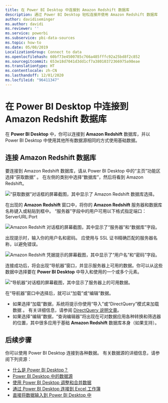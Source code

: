 ```yaml
---
title: 在 Power BI Desktop 中连接到 Amazon Redshift 数据库
description: 通过 Power BI Desktop 轻松连接并使用 Amazon Redshift 数据库
author: davidiseminger
ms.author: davidi
ms.reviewer: ''
ms.service: powerbi
ms.subservice: pbi-data-sources
ms.topic: how-to
ms.date: 05/08/2019
LocalizationGroup: Connect to data
ms.openlocfilehash: 60bf73e4500785c766a485fffc92a25bd8f2c852
ms.sourcegitcommit: 653e18d7041d3dd1cf7a38010372366975a98eae
ms.translationtype: HT
ms.contentlocale: zh-CN
ms.lasthandoff: 12/01/2020
ms.locfileid: "96411347"
---
```

# <a name="connect-to-an-amazon-redshift-database-in-power-bi-desktop"></a>在 Power BI Desktop 中连接到 Amazon Redshift 数据库
在 **Power BI Desktop** 中，你可以连接到 **Amazon Redshift** 数据库，并以 Power BI Desktop 中使用其他所有数据源相同的方式使用基础数据。

## <a name="connect-to-an-amazon-redshift-database"></a>连接 Amazon Redshift 数据库
要连接到 Amazon Redshift 数据库，请从 Power BI Desktop 中的“主页”功能区选择“获取数据”  。 在左侧的类别中选择“数据库”，然后将看到 Amazon Redshift。

![“获取数据”对话框的屏幕截图，其中显示了 Amazon Redshift 数据库选择。](media/desktop-connect-redshift/connect_redshift_3.png)

在出现的 **Amazon Redshift** 窗口中，将你的 **Amazon Redshift** 服务器和数据库名称键入或粘贴到框中。 “服务器”字段中的用户可用以下格式指定端口：ServerURL:Port

![Amazon Redshift 对话框的屏幕截图，其中显示了“服务器”和“数据库”字段。](media/desktop-connect-redshift/connect_redshift_4.png)

出现提示时，输入你的用户名和密码。 应使用与 SSL 证书精确匹配的服务器名称，以避免错误。 

![Amazon Redshift 凭据提示的屏幕截图，其中显示了“用户名”和“密码”字段。](media/desktop-connect-redshift/connect_redshift_5.png)

连接成功后，将会出现“导航器”窗口，并显示服务器上可用的数据。你可以从这些数据中选择要在 **Power BI Desktop** 中导入和使用的一个或多个元素。

![“导航器”对话框的屏幕截图，其中显示了服务器上的可用数据。](media/desktop-connect-redshift/connect_redshift_6.png)

在“导航器”窗口中选择后，就可以“加载”或“编辑”数据。

* 如果选择“加载”数据，系统将提示你使用“导入”或“DirectQuery”模式来加载数据 。 有关详细信息，请参阅 [DirectQuery 说明文章](desktop-use-directquery.md)。
* 如果选择“编辑”数据，“查询编辑器”将出现在可对数据应用各种转换和筛选器的位置，其中很多应用于基础 **Amazon Redshift** 数据库本身（如果支持）。

## <a name="next-steps"></a>后续步骤
你可以使用 Power BI Desktop 连接到各种数据。 有关数据源的详细信息，请参阅下列资源：

* [什么是 Power BI Desktop？](../fundamentals/desktop-what-is-desktop.md)
* [Power BI Desktop 中的数据源](desktop-data-sources.md)
* [使用 Power BI Desktop 调整和合并数据](desktop-shape-and-combine-data.md)
* [通过 Power BI Desktop 连接到 Excel 工作簿](desktop-connect-excel.md)   
* [直接将数据输入到 Power BI Desktop 中](desktop-enter-data-directly-into-desktop.md)   
